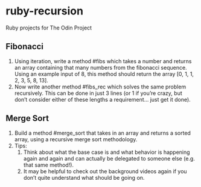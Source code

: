 # ruby-recursion
Ruby projects for The Odin Project

## Fibonacci
<ol>
<li>
Using iteration, write a method #fibs which takes a number and returns an array containing that many numbers from the fibonacci sequence. Using an example input of 8, this method should return the array [0, 1, 1, 2, 3, 5, 8, 13].
</li>
<li>
Now write another method #fibs_rec which solves the same problem recursively. This can be done in just 3 lines (or 1 if you’re crazy, but don’t consider either of these lengths a requirement… just get it done).
</li>
</ol>

## Merge Sort
<ol>
<li>
Build a method #merge_sort that takes in an array and returns a sorted array, using a recursive merge sort methodology.
</li>
<li>
Tips:
<ol>
<li>
Think about what the base case is and what behavior is happening again and again and can actually be delegated to someone else (e.g. that same method!).
</li>
<li>
It may be helpful to check out the background videos again if you don’t quite understand what should be going on.
</li>
</li>
</ol>
</ol>